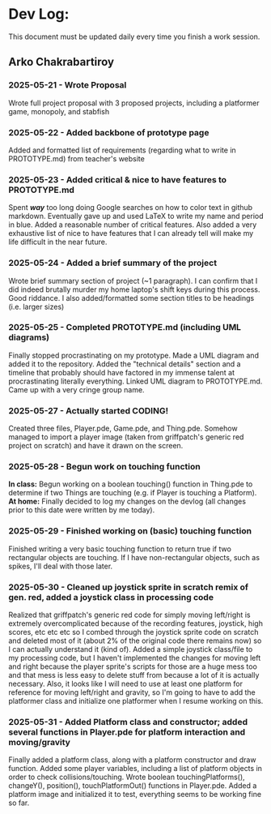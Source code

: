 # Dev Log:

This document must be updated daily every time you finish a work session.

## Arko Chakrabartiroy

### 2025-05-21 - Wrote Proposal
Wrote full project proposal with 3 proposed projects, including a platformer game, monopoly, and stabfish

### 2025-05-22 - Added backbone of prototype page
Added and formatted list of requirements (regarding what to write in PROTOTYPE.md) from teacher's website 

### 2025-05-23 - Added critical & nice to have features to PROTOTYPE.md
Spent _**way**_ too long doing Google searches on how to color text in github markdown. Eventually gave up and used LaTeX to write my name and period in blue. Added a reasonable number of critical features. Also added a very exhaustive list of nice to have features that I can already tell will make my life difficult in the near future.

### 2025-05-24 - Added a brief summary of the project
Wrote brief summary section of project (~1 paragraph). I can confirm that I did indeed brutally murder my home laptop's shift keys during this process. Good riddance. I also added/formatted some section titles to be headings (i.e. larger sizes)

### 2025-05-25 - Completed PROTOTYPE.md (including UML diagrams)
Finally stopped procrastinating on my prototype. Made a UML diagram and added it to the repository. Added the "technical details" section and a timeline that probably should have factored in my immense talent at procrastinating literally everything. Linked UML diagram to PROTOTYPE.md. Came up with a very cringe group name.

### 2025-05-27 - Actually started CODING!
Created three files, Player.pde, Game.pde, and Thing.pde. Somehow managed to import a player image (taken from griffpatch's generic red project on scratch) and have it drawn on the screen.

### 2025-05-28 - Begun work on touching function
**In class:** Begun working on a boolean touching() function in Thing.pde to determine if two Things are touching (e.g. if Player is touching a Platform).   
**At home:** Finally decided to log my changes on the devlog (all changes prior to this date were written by me today). 

### 2025-05-29 - Finished working on (basic) touching function
Finished writing a very basic touching function to return true if two rectangular objects are touching. If I have non-rectangular objects, such as spikes, I'll deal with those later.

### 2025-05-30 - Cleaned up joystick sprite in scratch remix of gen. red, added a joystick class in processing code
Realized that griffpatch's generic red code for simply moving left/right is extremely overcomplicated because of the recording features, joystick, high scores, etc etc etc so I combed through the joystick sprite code on scratch and deleted most of it (about 2% of the original code there remains now) so I can actually understand it (kind of). Added a simple joystick class/file to my processing code, but I haven't implemented the changes for moving left and right because the player sprite's scripts for those are a huge mess too and that mess is less easy to delete stuff from because a lot of it is actually necessary. Also, it looks like I will need to use at least one platform for reference for moving left/right and gravity, so I'm going to have to add the platformer class and initialize one platformer when I resume working on this.

### 2025-05-31 - Added Platform class and constructor; added several functions in Player.pde for platform interaction and moving/gravity
Finally added a platform class, along with a platform constructor and draw function. Added some player variables, including a list of platform objects in order to check collisions/touching. Wrote boolean touchingPlatforms(), changeY(), position(), touchPlatformOut() functions in Player.pde. Added a platform image and initialized it to test, everything seems to be working fine so far.
